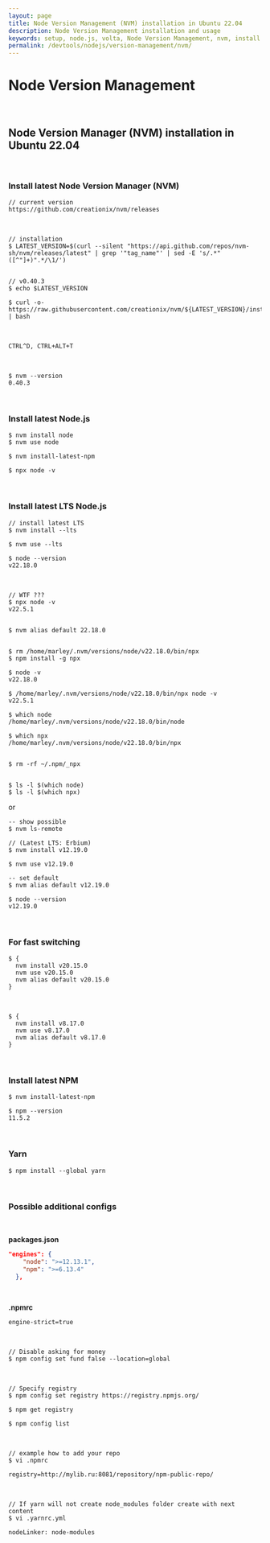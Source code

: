```yaml
---
layout: page
title: Node Version Management (NVM) installation in Ubuntu 22.04
description: Node Version Management installation and usage
keywords: setup, node.js, volta, Node Version Management, nvm, install
permalink: /devtools/nodejs/version-management/nvm/
---
```


# Node Version Management

<br/>

## Node Version Manager (NVM) installation in Ubuntu 22.04

<br/>

### Install latest Node Version Manager (NVM)

```
// current version
https://github.com/creationix/nvm/releases
```

<br/>

```
// installation
$ LATEST_VERSION=$(curl --silent "https://api.github.com/repos/nvm-sh/nvm/releases/latest" | grep '"tag_name"' | sed -E 's/.*"([^"]+)".*/\1/')


// v0.40.3
$ echo $LATEST_VERSION

$ curl -o- https://raw.githubusercontent.com/creationix/nvm/${LATEST_VERSION}/install.sh | bash
```

<br/>

```
CTRL^D, CTRL+ALT+T
```

<br/>

```
$ nvm --version
0.40.3
```


<br/>

### Install latest Node.js

```
$ nvm install node
$ nvm use node

$ nvm install-latest-npm

$ npx node -v
```


<br/>

### Install latest LTS Node.js 

```
// install latest LTS
$ nvm install --lts

$ nvm use --lts

$ node --version
v22.18.0
```

<br/>

```
// WTF ???
$ npx node -v
v22.5.1


$ nvm alias default 22.18.0


$ rm /home/marley/.nvm/versions/node/v22.18.0/bin/npx
$ npm install -g npx

$ node -v
v22.18.0

$ /home/marley/.nvm/versions/node/v22.18.0/bin/npx node -v
v22.5.1

$ which node
/home/marley/.nvm/versions/node/v22.18.0/bin/node

$ which npx
/home/marley/.nvm/versions/node/v22.18.0/bin/npx


$ rm -rf ~/.npm/_npx


$ ls -l $(which node)
$ ls -l $(which npx)

```


or

```
-- show possible
$ nvm ls-remote

// (Latest LTS: Erbium)
$ nvm install v12.19.0

$ nvm use v12.19.0

-- set default
$ nvm alias default v12.19.0

$ node --version
v12.19.0
```

<br/>

### For fast switching

```
$ {
  nvm install v20.15.0
  nvm use v20.15.0
  nvm alias default v20.15.0
}
```

<br/>

```
$ {
  nvm install v8.17.0
  nvm use v8.17.0
  nvm alias default v8.17.0
}
```

<br/>

### Install latest NPM

```
$ nvm install-latest-npm

$ npm --version
11.5.2
```

<br/>

### Yarn

```
$ npm install --global yarn
```

<br/>

### Possible additional configs

<br/>

**packages.json**

```json
"engines": {
    "node": ">=12.13.1",
    "npm": ">=6.13.4"
  },
```

<br/>

**.npmrc**

```
engine-strict=true
```



<br/>

```
// Disable asking for money
$ npm config set fund false --location=global
```

<br/>

```
// Specify registry
$ npm config set registry https://registry.npmjs.org/

$ npm get registry

$ npm config list
```

<br/>

```
// example how to add your repo
$ vi .npmrc

registry=http://mylib.ru:8081/repository/npm-public-repo/
```

<br/>

```
// If yarn will not create node_modules folder create with next content
$ vi .yarnrc.yml
```

```
nodeLinker: node-modules
```


